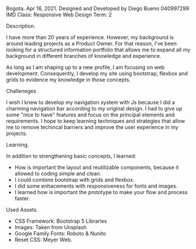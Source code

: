 Bogota. Apr 16, 2021.
Designed and Developed by Diego Bueno
040997299 IMD
Class: Responsive Web Design
Term: 2

Description.

I have more than 20 years of experience. However, my background is around leading projects as a Product Owner. For that reason, I've been looking for a structured information portfolio that allows me to expand all my background in different branches of knowledge and experience.

As long as I am shaping up to a new profile, I am focusing on web development. Consequently, I develop my site using bootstrap, flexbox and grids to evidence my knowledge in those concepts.

Challeneges

I wish I knew to develop my navigation system with Js because I did a charming navigation bar according to my original design. I had to give up some "nice to have" features and focus on the principal elements and requirements. I hope to keep learning techniques and strategies that allow me to remove techincal barriers and improve the user experience in my projects.

Learning.

In addition to strengthening basic concepts, I learned:

- How is important the layout and reutilizable components, because it allowed to coding simple and clean.
- I could combine bootstrap with grids and flexbox.
- I did some enhacements with responsiveness for fonts and images.
- I learned how is important the prototype to make your flow and process faster.

Used Assets.

- CSS Framework: Bootstrap 5 Libraries
- Images: Taken from Unsplash
- Google Family Fonts: Roboto & Nunito
- Reset CSS: Meyer Web.
